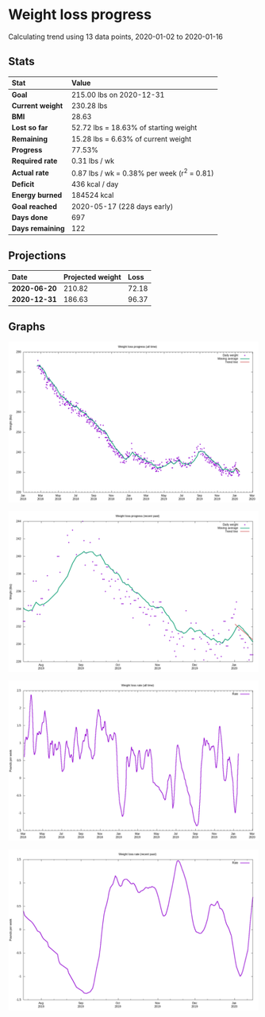 # Weight loss progress

Calculating trend using 13 data points, 2020-01-02 to 2020-01-16

## Stats

Stat|Value
:-|:-
**Goal**|215.00 lbs on 2020-12-31
**Current weight**|230.28 lbs
**BMI**|28.63
**Lost so far**|52.72 lbs = 18.63% of starting weight
**Remaining**|15.28 lbs =  6.63% of current  weight
**Progress**|77.53%
**Required rate**|0.31 lbs / wk
**Actual rate**|0.87 lbs / wk = 0.38% per week  (r<sup>2</sup> = 0.81)
**Deficit**|436 kcal / day
**Energy burned**|184524 kcal
**Goal reached**|2020-05-17 (228 days early)
**Days done**|697
**Days remaining**|122

## Projections

Date|Projected weight|Loss
:-|:-|:-
**2020-06-20**|210.82|72.18
**2020-12-31**|186.63|96.37

## Graphs

![](weight-graph-alltime.png)

![](weight-graph-recent.png)

![](rate-graph-alltime.png)

![](rate-graph-recent.png)
